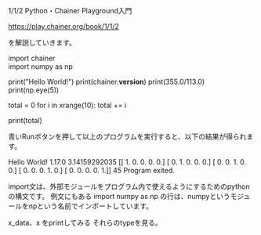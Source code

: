 1/1/2 Python・Chainer Playground入門


https://play.chainer.org/book/1/1/2


を解説していきます。


import chainer  
import numpy as np


print("Hello World!")
print(chainer.__version__)
print(355.0/113.0)
print(np.eye(5))


total = 0
for i in xrange(10):
    total += i


print(total)


青いRunボタンを押して以上のプログラムを実行すると、以下の結果が得られます。


Hello World!
1.17.0
3.14159292035
[[ 1.  0.  0.  0.  0.]
[ 0.  1.  0.  0.  0.]
[ 0.  0.  1.  0.  0.]
[ 0.  0.  0.  1.  0.]
[ 0.  0.  0.  0.  1.]]
45
Program exited.


import文は、外部モジュールをプログラム内で使えるようにするためのpythonの構文です。
例文にもある
import numpy as np
の行は、numpyというモジュールをnpという名前でインポートしています。








x_data、x をprintしてみる
それらのtypeを見る。


